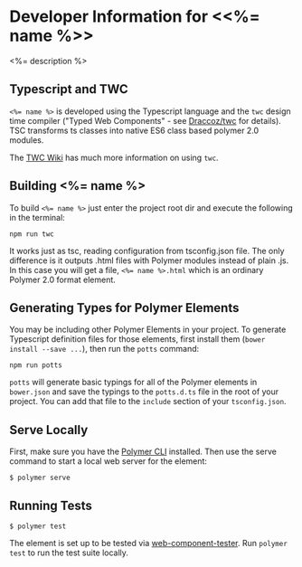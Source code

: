 # Developer Information for \<<%= name %>\>
<%= description %>

## Typescript and TWC
`<%= name %>` is developed using the Typescript language and the `twc` design time compiler ("Typed Web Components" - see [Draccoz/twc](https://github.com/Draccoz/twc) for details). TSC transforms ts classes into native ES6 class based polymer 2.0 modules.

The [TWC Wiki](https://github.com/Draccoz/twc/wiki) has much more information on using `twc`.

## Building <%= name %>
To build `<%= name %>` just enter the project root dir and execute the following in the terminal:
```
npm run twc
```
It works just as tsc, reading configuration from tsconfig.json file. The only difference is it outputs .html files with Polymer modules instead of plain .js.  In this case you will get a file, `<%= name %>.html` which is an ordinary Polymer 2.0 format element.

## Generating Types for Polymer Elements
You may be including other Polymer Elements in your project. To generate Typescript definition files for those elements, first install them (`bower install --save ...`), then run the `potts` command:
```
npm run potts
```

`potts` will generate basic typings for all of the Polymer elements in `bower.json` and save the typings to the `potts.d.ts` file in the root of your project. You can add that file to the `include` section of your `tsconfig.json`.

## Serve Locally

First, make sure you have the [Polymer CLI](https://www.npmjs.com/package/polymer-cli) installed. Then use the serve command to start a local web server for the element:

```
$ polymer serve
```

## Running Tests

```
$ polymer test
```

The element is set up to be tested via [web-component-tester](https://github.com/Polymer/web-component-tester). Run `polymer test` to run the test suite locally.